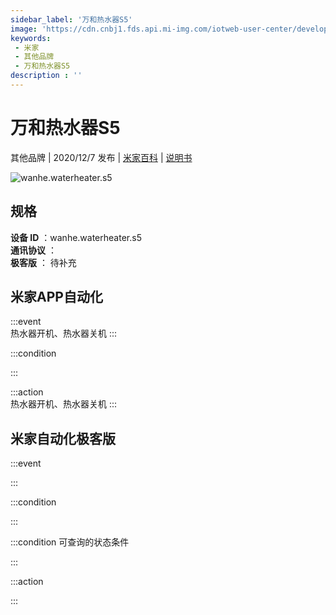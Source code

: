 ```yaml
---
sidebar_label: '万和热水器S5'
image: 'https://cdn.cnbj1.fds.api.mi-img.com/iotweb-user-center/developer_1679047806588Rn03jJb2.png?GalaxyAccessKeyId=AKVGLQWBOVIRQ3XLEW&Expires=9223372036854775807&Signature=/pBRBMQOClg6qWcT0MGwByDwsqk='
keywords: 
 - 米家
 - 其他品牌
 - 万和热水器S5
description : ''
---
```

# 万和热水器S5

其他品牌 | 2020/12/7 发布 | [米家百科](https://home.mi.com/webapp/content/baike/product/index.html?model=wanhe.waterheater.s5) | [说明书](https://home.mi.com/views/introduction.html?model=wanhe.waterheater.s5&region=cn)

![wanhe.waterheater.s5](https://cdn.cnbj1.fds.api.mi-img.com/iotweb-user-center/developer_1679047806588Rn03jJb2.png?GalaxyAccessKeyId=AKVGLQWBOVIRQ3XLEW&Expires=9223372036854775807&Signature=/pBRBMQOClg6qWcT0MGwByDwsqk=)

## 规格  
> 
**设备 ID** ：wanhe.waterheater.s5  
**通讯协议** ：  
**极客版**  ： 待补充 


## 米家APP自动化  

:::event  
热水器开机、热水器关机
:::

:::condition  

:::

:::action   
热水器开机、热水器关机
:::

## 米家自动化极客版  

:::event  

:::

:::condition  

:::

:::condition 可查询的状态条件  

:::

:::action  

:::

        
